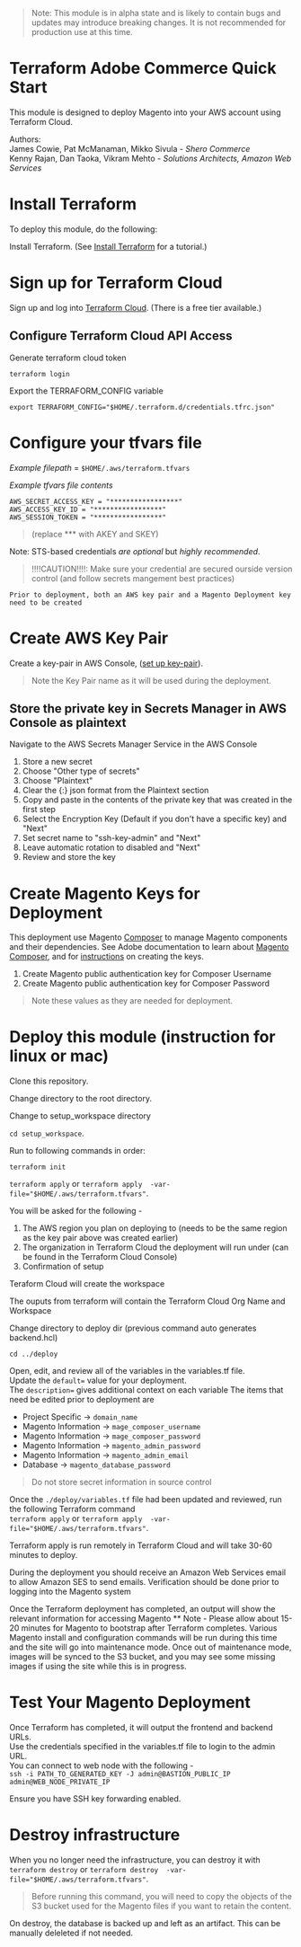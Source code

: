 > Note: This module is in alpha state and is likely to contain bugs and updates may introduce breaking changes. It is not recommended for production use at this time.

# Terraform Adobe Commerce Quick Start
This module is designed to deploy Magento into your AWS account using Terraform Cloud.  

Authors:   
James Cowie, Pat McManaman, Mikko Sivula - _Shero Commerce_  
Kenny Rajan, Dan Taoka, Vikram Mehto - _Solutions Architects, Amazon Web Services_

    
# Install Terraform
To deploy this module, do the following:

Install Terraform. (See [Install Terraform](https://learn.hashicorp.com/tutorials/terraform/install-cli) for a tutorial.) 

# Sign up for Terraform Cloud
Sign up and log into [Terraform Cloud](https://app.terraform.io/signup/account). (There is a free tier available.)

## Configure Terraform Cloud API Access

Generate terraform cloud token

`terraform login` 

Export the TERRAFORM_CONFIG variable

`export TERRAFORM_CONFIG="$HOME/.terraform.d/credentials.tfrc.json"`

# Configure your tfvars file

_Example filepath_ = `$HOME/.aws/terraform.tfvars`

_Example tfvars file contents_ 

```
AWS_SECRET_ACCESS_KEY = "*****************"
AWS_ACCESS_KEY_ID = "*****************"
AWS_SESSION_TOKEN = "*****************"
```
> (replace *** with AKEY and SKEY)

Note: STS-based credentials _are optional_ but *highly recommended*. 

> !!!!CAUTION!!!!: Make sure your credential are secured ourside version control (and follow secrets mangement best practices)

```Prior to deployment, both an AWS key pair and a Magento Deployment key need to be created```

# Create AWS Key Pair
Create a key-pair in AWS Console, ([set up key-pair](https://docs.aws.amazon.com/quickstart/latest/magento/step1.html)). 
> Note the Key Pair name as it will be used during the deployment.

## Store the private key in Secrets Manager in AWS Console as plaintext

Navigate to the AWS Secrets Manager Service in the AWS Console
1. Store a new secret
2. Choose "Other type of secrets"
3. Choose "Plaintext" 
4. Clear the \{:} json format from the Plaintext section
5. Copy and paste in the contents of the private key that was created in the first step
6. Select the Encryption Key (Default if you don't have a specific key) and "Next" 
7. Set secret name to "ssh-key-admin" and "Next"
8. Leave automatic rotation to disabled and "Next"
9. Review and store the key

# Create Magento Keys for Deployment
This deployment use Magento [Composer](https://getcomposer.org/) to manage Magento components and their dependencies. See Adobe documentation to learn about [Magento Composer](https://devdocs.magento.com/guides/v2.4/extension-dev-guide/intro/intro-composer.html), and for [instructions](https://devdocs.magento.com/guides/v2.4/install-gde/prereq/connect-auth.html) on creating the keys. 

1. Create Magento public authentication key for Composer Username
2. Create Magento public authentication key for Composer Password

> Note these values as they are needed for deployment.


# Deploy this module (instruction for linux or mac)

Clone this repository.

Change directory to the root directory.

Change to setup_workspace directory

`cd setup_workspace`. 


Run to following commands in order:

`terraform init`

`terraform apply`  or `terraform apply  -var-file="$HOME/.aws/terraform.tfvars"`. 

You will be asked for the following -
1. The AWS region you plan on deploying to (needs to be the same region as the key pair above was created earlier)
2. The organization in Terraform Cloud the deployment will run under (can be found in the Terraform Cloud Console)
3. Confirmation of setup

Teraform Cloud will create the workspace

The ouputs from terraform will contain the Terraform Cloud Org Name and Workspace

Change directory to deploy dir (previous command auto generates backend.hcl)

`cd ../deploy`

Open, edit, and review all of the variables in the variables.tf file.  
Update the `default=` value for your deployment.  
The `description=` gives additional context on each variable
The items that need be edited prior to deployment are

* Project Specific -> `domain_name`  
* Magento Information -> `mage_composer_username`
* Magento Information -> `mage_composer_password`
* Magento Information -> `magento_admin_password`
* Magento Information -> `magento_admin_email`
* Database -> `magento_database_password`

> Do not store secret information in source control

Once the `./deploy/variables.tf` file had been updated and reviewed, run the following Terraform command  
`terraform apply` or `terraform apply  -var-file="$HOME/.aws/terraform.tfvars"`.  

Terraform apply is run remotely in Terraform Cloud and will take 30-60 minutes to deploy. 

During the deployment you should receive an Amazon Web Services email to allow Amazon SES to send emails. Verification should be done prior to logging into the Magento system

Once the Terraform deployment has completed, an output will show the relevant information for accessing Magento
** Note - Please allow about 15-20 minutes for Magento to bootstrap after Terraform completes. Various Magento install and configuration commands will be run during this time and the site will go into maintenance mode.  Once out of maintenance mode, images will be synced to the S3 bucket, and you may see some missing images if using the site while this is in progress.  


# Test Your Magento Deployment
Once Terraform has completed, it will output the frontend and backend URLs.  
Use the credentials specified in the variables.tf file to login to the admin URL.  
You can connect to web node with the following -  
`ssh -i PATH_TO_GENERATED_KEY -J admin@BASTION_PUBLIC_IP admin@WEB_NODE_PRIVATE_IP`

Ensure you have SSH key forwarding enabled.

# Destroy infrastructure
When you no longer need the infrastructure, you can destroy it with  
`terraform destroy` or `terraform destroy  -var-file="$HOME/.aws/terraform.tfvars"`.  

> Before running this command, you will need to copy the objects of the S3 bucket used for the Magento files if you want to retain the content.  

On destroy, the database is backed up and left as an artifact. This can be manually deleleted if not needed.

